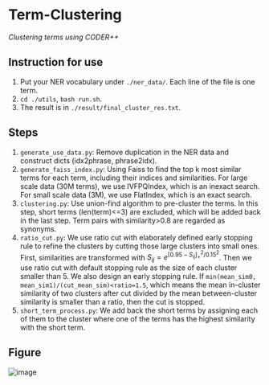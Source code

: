 # Term-Clustering
*Clustering terms using CODER++*

## Instruction for use
1. Put your NER vocabulary under `./ner_data/`. Each line of the file is one term.
2. `cd ./utils`, `bash run.sh`.
3. The result is in `./result/final_cluster_res.txt`.

## Steps
1. `generate_use_data.py`: Remove duplication in the NER data and construct dicts (idx2phrase, phrase2idx).
2. `generate_faiss_index.py`: Using Faiss to find the top k most similar terms for each term, including their indices and similarities. For large scale data (30M terms), we use IVFPQIndex, which is an inexact search. For small scale data (3M), we use FlatIndex, which is an exact search.
3. `clustering.py`: Use union-find algorithm to pre-cluster the terms. In this step, short terms (len(term)<=3) are excluded, which will be added back in the last step. Term pairs with similarity>0.8 are regarded as synonyms.
4. `ratio_cut.py`: We use ratio cut with elaborately defined early stopping rule to refine the clusters by cutting those large clusters into small ones. First, similarities are transformed with $S_{ij}=e^{[0.95-S_{ij}]_+^2/0.15^2}$. Then we use ratio cut with default stopping rule as the size of each cluster smaller than 5. We also design an early stopping rule. If `min(mean_sim0, mean_sim1)/(cut_mean_sim)<ratio=1.5`, which means the mean in-cluster similarity of two clusters after cut divided by the mean between-cluster similarity is smaller than a ratio, then the cut is stopped.
5. `short_term_process.py`: We add back the short terms by assigning each of them to the cluster where one of the terms has the highest similarity with the short term.

## Figure
![image](https://user-images.githubusercontent.com/34975104/185576827-4e980627-3611-4f8d-978b-6df5a39c18e3.png)

